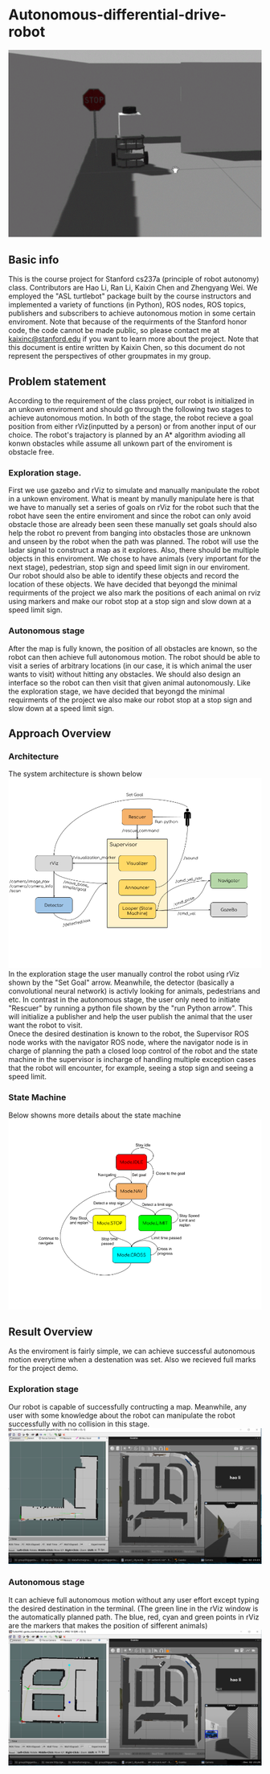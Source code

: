 # Autonomous-differential-drive-robot
![](https://github.com/KaiXin-Chen/Autonomous-differential-drive-robot/blob/main/StopSign.png)
## Basic info
This is the course project for Stanford cs237a (principle of robot autonomy) class. Contributors are Hao Li, Ran Li, Kaixin Chen and Zhengyang Wei. We employed the "ASL turtlebot" package built by the course instructors and implemented a variety of functions (in Python), ROS nodes, ROS topics, publishers and subscribers to achieve autonomous motion in some certain enviroment. Note that because of the requirments of the Stanford honor code, the code cannot be made public, so please contact me at kaixinc@stanford.edu if you want to learn more about the project. Note that this document is entire written by Kaixin Chen, so this document do not represent the perspectives of other groupmates in my group.
## Problem statement
According to the requirement of the class project, our robot is initialized in an unkown enviroment and should go through the following two stages to achieve autonomous motion. In both of the stage, the robot recieve a goal position from either rViz(inputted by a person) or from another input of our choice. The robot's trajactory is planned by an A* algorithm avioding all konwn obstacles while assume all unkown part of the enviroment is obstacle free.
### Exploration stage.
First we use gazebo and rViz to simulate and manually manipulate the robot in a unkown enviroment. What is meant by manully manipulate here is that we have to manually set a series of goals on rViz for the robot such that the robot have seen the entire enviroment and since the robot can only avoid obstacle those are already been seen these manually set goals should also help the robot ro prevent from banging into obstacles those are unknown and unseen by the robot when the path was planned.  The robot will use the ladar signal to construct a map as it explores. Also, there should be multiple objects in this enviroment. We chose to have animals (very important for the next stage), pedestrian, stop sign and speed limit sign in our enviroment. Our robot should also be able to identify these objects and record the location of these objects. We have decided that beyongd the minimal requirments of the project we also mark the positions of each animal on rviz using markers and make our robot stop at a stop sign and slow down at a speed limit sign.
### Autonomous stage
After the map is fully known, the position of all obstacles are known, so the robot can then achieve full autonomous motion. The robot should be able to visit a series of arbitrary locations (in our case, it is which animal the user wants to visit) without hitting any obstacles. We should also design an interface so the robot can then visit that given animal autonomously. Like the exploration stage, we have decided that beyongd the minimal requirments of the project we also make our robot stop at a stop sign and slow down at a speed limit sign.
## Approach Overview
### Architecture
The system architecture is shown below
![](https://github.com/KaiXin-Chen/Autonomous-differential-drive-robot/blob/main/Architecture.png)
<br>In the exploration stage the user manually control the robot using rViz shown by the "Set Goal" arrow. Meanwhile, the detector (basically a convolutional neural network) is activly looking for animals, pedestrians and etc. In contrast in the autonomous stage, the user only need to initiate "Rescuer" by running a python file shown by the "run Python arrow". This will initialize a publisher and help the user publish the animal that the user want the robot to visit.
<br>Onece the desired destination is known to the robot, the Supervisor ROS node works with the navigator ROS node, where the navigator node is in charge of planning the path a closed loop control of the robot and the state machine in the supervisor is incharge of handling multiple exception cases that the robot will encounter, for example, seeing a stop sign and seeing a speed limit.
### State Machine
Below showns more details about the state machine
![](https://github.com/KaiXin-Chen/Autonomous-differential-drive-robot/blob/main/State_machine.png)
## Result Overview
As the enviroment is fairly simple, we can achieve successful autonomous motion everytime when a destenation was set. Also we recieved full marks for the project demo.
### Exploration stage
Our robot is capable of successfully contructing a map. Meanwhile, any user with some knowledge about the robot can manipulate the robot successfully with no collision in this stage.
![](https://github.com/KaiXin-Chen/Autonomous-differential-drive-robot/blob/main/exploration.png)
### Autonomous stage
It can achieve full autonomous motion without any user effort except typing the desired destination in the terminal. (The green line in the rViz window is the automatically planned path. The blue, red, cyan and green points in rViz are the markers that makes the position of sifferent animals)
![](https://github.com/KaiXin-Chen/Autonomous-differential-drive-robot/blob/main/autonomous.png)
